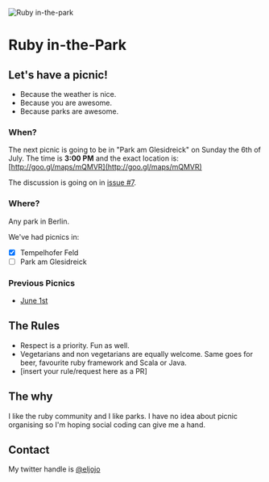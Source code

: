 ![Ruby in-the-park](https://raw.githubusercontent.com/ruby-in-the-park/ruby-in-the-park/master/logo.png?ab2bf9ccd67ec744296d8a0ce66c62ac376f4e14)

Ruby in-the-Park
================

## Let's have a picnic!
- Because the weather is nice.
- Because you are awesome.
- Because parks are awesome.

### When?
The next picnic is going to be in "Park am Glesidreick" on Sunday the 6th of July.
The time is **3:00 PM** and the exact location is: [http://goo.gl/maps/mQMVR](http://goo.gl/maps/mQMVR)

The discussion is going on in [issue #7](https://github.com/ruby-in-the-park/ruby-in-the-park/issues/7).

### Where?
Any park in Berlin.

We've had picnics in:

- [x] Tempelhofer Feld
- [ ] Park am Glesidreick

### Previous Picnics

- [June 1st](https://github.com/ruby-in-the-park/ruby-in-the-park/issues/4)

## The Rules
- Respect is a priority. Fun as well.
- Vegetarians and non vegetarians are equally welcome. Same goes for beer, favourite ruby framework and Scala or Java.
- [insert your rule/request here as a PR]

## The why
I like the ruby community and I like parks. I have no idea about picnic organising so I'm hoping social coding can give me a hand.

## Contact
My twitter handle is [@eljojo](http://twitter.com/eljojo)

